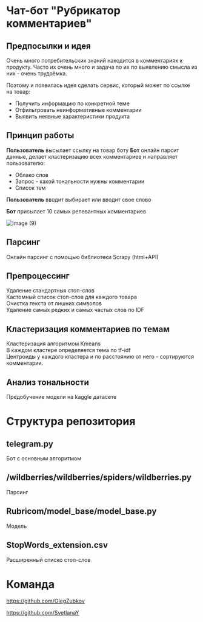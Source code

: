 # Чат-бот "Рубрикатор комментариев"

## Предпосылки и идея
Очень много потребительских знаний находится в комментариях к продукту. 
Часто их очень много и задача по их по выявлению смысла из них - очень трудоёмка.

Поэтому и появилась идея сделать сервис, который может по ссылке на товар:
- Получить информацию по конкретной теме
- Отфильтровать неинформативные комментарии
- Выявить неявные характеристики продукта

## Принцип работы
**Пользователь** высылает ссылку на товар боту
**Бот** онлайн парсит данные, делает кластеризацию всех комментариев и направляет пользователю:
 - Облако слов
 - Запрос - какой тональности нужны комментарии
 - Список тем
 
**Пользователь** вводит выбирает или вводит свое слово

**Бот** присылает 10 самых релевантных комментариев

![image (9)](https://user-images.githubusercontent.com/79212361/119344336-3383d880-bca0-11eb-8aa1-d21f367f21fd.gif)

## Парсинг
Онлайн парсинг с помощью библиотеки Scrapy (html+API)

## Препроцессинг
Удаление стандартных стоп-слов<br />
Кастомный список стоп-слов для каждого товара<br />
Очистка текста от лишних символов<br />
Удаление самых редких и самых частых слов по IDF

## Кластеризация комментариев по темам
Кластеризация алгоритмом Kmeans<br />
В каждом кластере определяется тема по tf-idf<br />
Центроиды у каждого кластера и по расстоянию от него - сортируются комментарии.

## Анализ тональности
Предобучение модели на kaggle датасете

# Структура репозитория
## telegram.py
Бот с основным алгоритмом

## /wildberries/wildberries/spiders/wildberries.py
Парсинг

## Rubricom/model_base/model_base.py
Модель

## StopWords_extension.csv
Расширенный списко стоп-слов

# Команда
https://github.com/OlegZubkov

https://github.com/SvetlanaY

